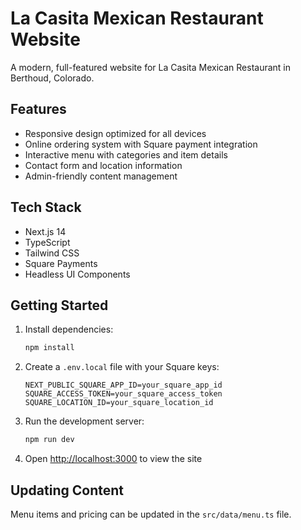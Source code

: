 # La Casita Mexican Restaurant Website

A modern, full-featured website for La Casita Mexican Restaurant in Berthoud, Colorado.

## Features

- Responsive design optimized for all devices
- Online ordering system with Square payment integration
- Interactive menu with categories and item details
- Contact form and location information
- Admin-friendly content management

## Tech Stack

- Next.js 14
- TypeScript
- Tailwind CSS
- Square Payments
- Headless UI Components

## Getting Started

1. Install dependencies:
   ```bash
   npm install
   ```

2. Create a `.env.local` file with your Square keys:
   ```
   NEXT_PUBLIC_SQUARE_APP_ID=your_square_app_id
   SQUARE_ACCESS_TOKEN=your_square_access_token
   SQUARE_LOCATION_ID=your_square_location_id
   ```

3. Run the development server:
   ```bash
   npm run dev
   ```

4. Open [http://localhost:3000](http://localhost:3000) to view the site

## Updating Content

Menu items and pricing can be updated in the `src/data/menu.ts` file.
